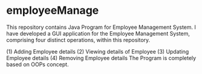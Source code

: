# employeeManage
This repository contains Java Program for Employee Management System. I have developed a GUI application for the Employee Management System, comprising four distinct operations, within this repository.

(1) Adding Employee details
(2)  Viewing details of Employee
(3) Updating Employee details
(4) Removing Employee details
The Program is completely based on OOPs concept.
